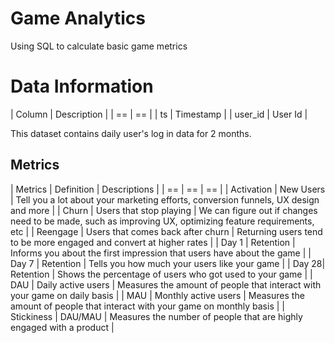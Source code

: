 # Game Analytics
Using SQL to calculate basic game metrics

# Data Information
| Column | Description |
| == | == |
| ts | Timestamp |
| user_id | User Id |

This dataset contains daily user's log in data for 2 months.


## Metrics
| Metrics | Definition | Descriptions |
| == | == | == |
| Activation | New Users | Tell you a lot about your marketing efforts, conversion funnels, UX design and more |
| Churn | Users that stop playing | We can figure out if changes need to be made, such as improving UX, optimizing feature requirements, etc |
| Reengage | Users that comes back after churn | Returning users tend to be more engaged and convert at higher rates |
| Day 1 | Retention | Informs you about the first impression that users have about the game |
| Day 7 | Retention | Tells you how much your users like your game |
| Day 28| Retention | Shows the percentage of users who got used to your game |
| DAU | Daily active users | Measures the amount of people that interact with your game on daily basis |
| MAU | Monthly active users | Measures the amount of people that interact with your game on monthly basis |
| Stickiness | DAU/MAU | Measures the number of people that are highly engaged with a product |

